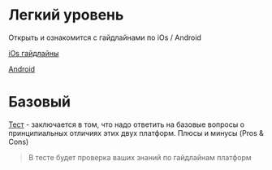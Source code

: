 # Легкий уровень
Открыть и ознакомится с гайдлайнами по iOs / Android

[iOs гайдлайны](https://developer.apple.com/design/resources/)

[Android](https://material.io/design/introduction/)

# Базовый
[Тест](https://forms.gle/pTbgVHRRufP5jn17A) - заключается в том, что надо ответить на базовые вопросы о принципиальных отличиях этих двух платформ.
Плюсы и минусы (Pros & Cons)
> В тесте будет проверка ваших знаний по гайдлайнам платформ
